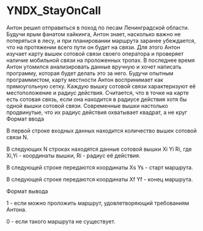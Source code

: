 # YNDX_StayOnCall
Антон решил отправиться в поход по лесам Ленинградской области. Будучи ярым фанатом хайкинга, Антон знает, насколько важно не потеряться в лесу, и при планировании маршрута заранее убеждается, что на протяжении всего пути он будет на связи. Для этого Антон изучает карту вышек сотовой связи своего оператора и проверяет наличие мобильной связи на проложенных тропах. В последнее время Антон утомился анализировать данные вручную и хочет написать программу, которая будет делать это за него.
Будучи опытным программистом, карту местности Антон воспринимает как прямоугольную сетку. Каждую вышку сотовой связи характеризуют её местоположение и радиус действия. Считается, что в точке на карте есть сотовая связь, если она находится в радиусе действия хотя бы одной вышки сотовой связи. Современные вышки настолько продвинутые, что их радиус действия охватывает квадрат, а не круг
Формат ввода

В первой строке входных данных находится количество вышек сотовой связи N.

В следующих N строках находятся данные сотовой вышки Xi Yi Ri, где Xi,Yi - координаты вышки, Ri - радиус её действия.

В следующей строке передаются координаты Xs Ys - старт маршрута.

В следующей строке передаются координаты Xf Yf - конец маршрута.

Формат вывода

1 - если можно проложить маршрут, удовлетворяющий требованиям Антона.

0 - если такого маршрута не существует.
